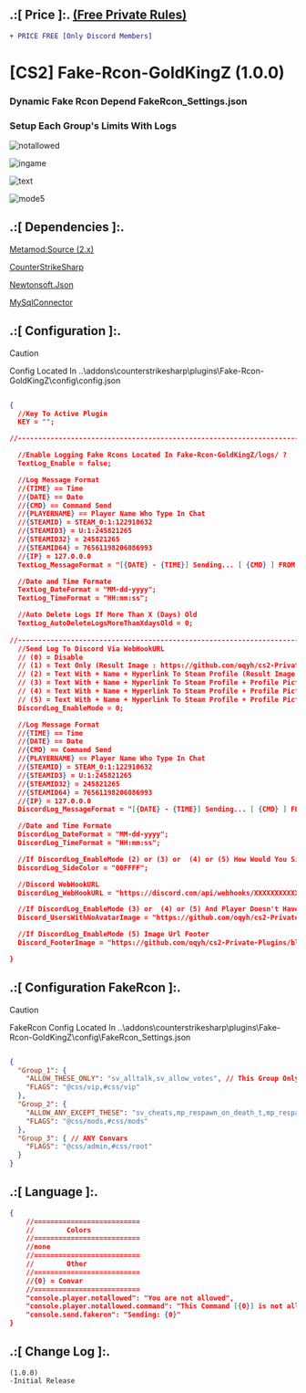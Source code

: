 
## .:[ Price ]:. [(Free Private Rules)](https://github.com/oqyh/cs2-Private-Plugins/blob/11b92dc04067753a390d796dbba39d789f270aab/README.md?plain=1#L27)
```diff
+ PRICE FREE [Only Discord Members] 
```

# [CS2] Fake-Rcon-GoldKingZ (1.0.0)  

### Dynamic Fake Rcon Depend FakeRcon_Settings.json
### Setup Each Group's Limits With Logs

![notallowed](https://github.com/oqyh/cs2-Private-Plugins/assets/48490385/cccd5c4e-82f4-4353-a1ac-102a631269b3)

![ingame](https://github.com/oqyh/cs2-Private-Plugins/assets/48490385/04a6e5b0-c1a9-41fb-a8a6-d9c4ae1da2f2)

![text](https://github.com/oqyh/cs2-Private-Plugins/assets/48490385/fae1db69-1296-4c8e-8680-2bd00026e09d)

![mode5](https://github.com/oqyh/cs2-Private-Plugins/assets/48490385/ef06b10e-628a-41fb-a60e-7eba60b0ba37)


## .:[ Dependencies ]:.
[Metamod:Source (2.x)](https://www.sourcemm.net/downloads.php/?branch=master)

[CounterStrikeSharp](https://github.com/roflmuffin/CounterStrikeSharp/releases)

[Newtonsoft.Json](https://www.nuget.org/packages/Newtonsoft.Json)

[MySqlConnector](https://www.nuget.org/packages/MySqlConnector)

## .:[ Configuration ]:.

> [!CAUTION]
> Config Located In ..\addons\counterstrikesharp\plugins\Fake-Rcon-GoldKingZ\config\config.json                                         

```json

{
  //Key To Active Plugin
  KEY = "";

//-----------------------------------------------------------------------------------------

  //Enable Logging Fake Rcons Located In Fake-Rcon-GoldKingZ/logs/ ?
  TextLog_Enable = false;

  //Log Message Format
  //{TIME} == Time
  //{DATE} == Date
  //{CMD} == Command Send
  //{PLAYERNAME} == Player Name Who Type In Chat
  //{STEAMID} = STEAM_0:1:122910632
  //{STEAMID3} = U:1:245821265
  //{STEAMID32} = 245821265
  //{STEAMID64} = 76561198206086993
  //{IP} = 127.0.0.0
  TextLog_MessageFormat = "[{DATE} - {TIME}] Sending... [ {CMD} ] FROM {PLAYERNAME} {STEAMID}";

  //Date and Time Formate
  TextLog_DateFormat = "MM-dd-yyyy";
  TextLog_TimeFormat = "HH:mm:ss";

  //Auto Delete Logs If More Than X (Days) Old
  TextLog_AutoDeleteLogsMoreThanXdaysOld = 0;
  
//-----------------------------------------------------------------------------------------
  //Send Log To Discord Via WebHookURL
  // (0) = Disable
  // (1) = Text Only (Result Image : https://github.com/oqyh/cs2-Private-Plugins/blob/main/cs2-Fake-Rcon-GoldKingZ/Resources/mode1.png?raw=true)
  // (2) = Text With + Name + Hyperlink To Steam Profile (Result Image : https://github.com/oqyh/cs2-Private-Plugins/blob/main/cs2-Fake-Rcon-GoldKingZ/Resources/mode2.png?raw=true)
  // (3) = Text With + Name + Hyperlink To Steam Profile + Profile Picture (Result Image : https://github.com/oqyh/cs2-Private-Plugins/blob/main/cs2-Fake-Rcon-GoldKingZ/Resources/mode3.png?raw=true)
  // (4) = Text With + Name + Hyperlink To Steam Profile + Profile Picture + Saparate Date And Time From Message (Result Image : https://github.com/oqyh/cs2-Private-Plugins/blob/main/cs2-Fake-Rcon-GoldKingZ/Resources/mode4.png?raw=true)
  // (5) = Text With + Name + Hyperlink To Steam Profile + Profile Picture + Saparate Date And Time From Message + Server Ip In Footer (Result Image : https://github.com/oqyh/cs2-Private-Plugins/blob/main/cs2-Fake-Rcon-GoldKingZ/Resources/mode5.png?raw=true)
  DiscordLog_EnableMode = 0;

  //Log Message Format
  //{TIME} == Time
  //{DATE} == Date
  //{CMD} == Command Send
  //{PLAYERNAME} == Player Name Who Type In Chat
  //{STEAMID} = STEAM_0:1:122910632
  //{STEAMID3} = U:1:245821265
  //{STEAMID32} = 245821265
  //{STEAMID64} = 76561198206086993
  //{IP} = 127.0.0.0
  DiscordLog_MessageFormat = "[{DATE} - {TIME}] Sending... [ {CMD} ] FROM {PLAYERNAME} {STEAMID}";

  //Date and Time Formate
  DiscordLog_DateFormat = "MM-dd-yyyy";
  DiscordLog_TimeFormat = "HH:mm:ss";

  //If DiscordLog_EnableMode (2) or (3) or  (4) or (5) How Would You Side Color Message To Be Check (https://www.color-hex.com/) For Colors
  DiscordLog_SideColor = "00FFFF";

  //Discord WebHookURL
  DiscordLog_WebHookURL = "https://discord.com/api/webhooks/XXXXXXXXXXXXXXXXXXXXXXXXXXXXXXXXXXXXXXXXXXXXXXXXXXXXXX";

  //If DiscordLog_EnableMode (3) or  (4) or (5) And Player Doesn't Have Profile Picture Which Picture Do You Like To Be Replaced
  Discord_UsersWithNoAvatarImage = "https://github.com/oqyh/cs2-Private-Plugins/blob/main/cs2-Fake-Rcon-GoldKingZ/Resources/noavatar.jpg?raw=true";

  //If DiscordLog_EnableMode (5) Image Url Footer
  Discord_FooterImage = "https://github.com/oqyh/cs2-Private-Plugins/blob/main/cs2-Fake-Rcon-GoldKingZ/Resources/serverip.png?raw=true";

}

```


## .:[ Configuration FakeRcon ]:.

> [!CAUTION]
> FakeRcon Config Located In ..\addons\counterstrikesharp\plugins\Fake-Rcon-GoldKingZ\config\FakeRcon_Settings.json                                         
```json

{
  "Group_1": {
    "ALLOW_THESE_ONLY": "sv_alltalk,sv_allow_votes", // This Group Only Have These sv_alltalk,sv_allow_votes
    "FLAGS": "@css/vip,#css/vip"
  },
  "Group_2": {
    "ALLOW_ANY_EXCEPT_THESE": "sv_cheats,mp_respawn_on_death_t,mp_respawn_on_death_ct", // This Group Have ANY Execpt These sv_cheats,mp_respawn_on_death_t,mp_respawn_on_death_ct
    "FLAGS": "@css/mods,#css/mods"
  },
  "Group_3": { // ANY Convars
    "FLAGS": "@css/admin,#css/root"
  }
}

```

## .:[ Language ]:.
```json
{
	//==========================
	//        Colors
	//==========================
	//none
	//==========================
	//        Other
	//==========================
	//{0} = Convar
	//==========================
	"console.player.notallowed": "You are not allowed",
	"console.player.notallowed.command": "This Command [{0}] is not allowed for you",
	"console.send.fakeron": "Sending: {0}"
}
```

## .:[ Change Log ]:.
```
(1.0.0)
-Initial Release
```
